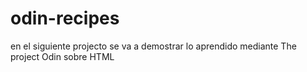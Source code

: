 # odin-recipes

en el siguiente projecto se va a demostrar lo aprendido mediante The project Odin sobre HTML
